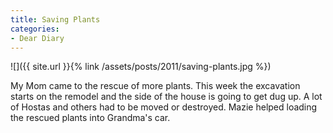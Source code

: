 ```yaml
---
title: Saving Plants
categories:
- Dear Diary
---
```


![]({{ site.url }}{% link /assets/posts/2011/saving-plants.jpg %})
  



My Mom came to the rescue of more plants. This week the excavation starts on the remodel and the side of the house is going to get dug up. A lot of Hostas and others had to be moved or destroyed. Mazie helped loading the rescued plants into Grandma's car.
